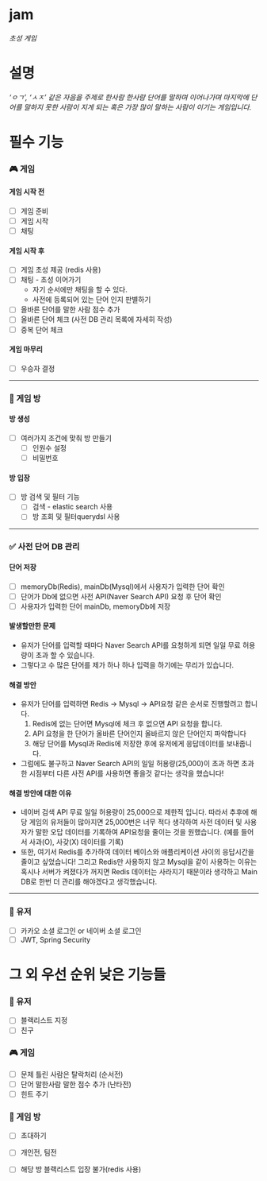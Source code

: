 # jam
###### 초성 게임

# 설명
###### ‘ㅇㄱ’, ‘ㅅㅈ’ 같은 자음을 주제로 한사람 한사람 단어를 말하며 이어나가며 마지막에 단어를 말하지 못한 사람이 지게 되는 혹은 가장 많이 말하는 사람이 이기는 게임입니다.

# 필수 기능
### 🎮 게임
#### 게임 시작 전
- [ ] 게임 준비
- [ ] 게임 시작
- [ ] 채팅
#### 게임 시작 후
- [ ] 게임 초성 제공 (redis 사용)
- [ ] 채팅 - 초성 이어가기
    - 자기 순서에만 채팅을 할 수 있다.
    - 사전에 등록되어 있는 단어 인지 판별하기
- [ ] 올바른 단어를 말한 사람 점수 추가
- [ ] 올바른 단어 체크 (사전 DB 관리 목록에 자세히 작성)
- [ ] 중복 단어 체크
#### 게임 마무리
- [ ] 우승자 결정

---

### 🚪 게임 방
#### 방 생성
- [ ] 여러가지 조건에 맞춰 방 만들기
    - [ ] 인원수 설정
    - [ ] 비밀번호

#### 방 입장
- [ ] 방 검색 및 필터 기능
    - [ ] 검색 - elastic search 사용
    - [ ] 방 조회 및 필터querydsl 사용

--- 

### ✅ 사전 단어 DB 관리
#### 단어 저장
- [ ] memoryDb(Redis), mainDb(Mysql)에서 사용자가 입력한 단어 확인
- [ ] 단어가 Db에 없으면 사전 API(Naver Search API) 요청 후 단어 확인
- [ ] 사용자가 입력한 단어 mainDb, memoryDb에 저장

#### 발생할만한 문제
- 유저가 단어를 입력할 때마다 Naver Search API를 요청하게 되면 일일 무료 허용량이 초과 할 수 있습니다.
- 그렇다고 수 많은 단어를 제가 하나 하나 입력을 하기에는 무리가 있습니다.

#### 해결 방안
- 유저가 단어를 입력하면 Redis → Mysql → API요청 같은 순서로 진행할려고 합니다.
    1. Redis에 없는 단어면 Mysql에 체크 후 없으면 API 요청을 합니다.
    2. API 요청을 한 단어가 올바른 단어인지 올바르지 않은 단어인지 파악합니다
    3. 해당 단어를 Mysql과 Redis에 저장한 후에 유저에게 응답데이터를 보내줍니다.
- 그럼에도 불구하고 Naver Search API의 일일 허용량(25,000)이 초과 하면 초과한 시점부터 다른 사전 API를 사용하면 좋을것 같다는 생각을 했습니다!

#### 해결 방안에 대한 이유
- 네이버 검색 API 무료 일일 허용량이 25,000으로 제한적 입니다. 따라서 추후에 해당 게임의 유저들이 많아지면 25,000번은 너무 적다 생각하여 사전 데이터 및 사용자가 말한 오답 데이터를 기록하여 API요청을 줄이는 것을 원했습니다. (예를 들어서 사과(O), 사갖(X) 데이터를 기록)
- 또한, 여기서 Redis를 추가하여 데이터 베이스와 애플리케이션 사이의 응답시간을 줄이고 싶었습니다! 그리고 Redis만 사용하지 않고 Mysql을 같이 사용하는 이유는 혹시나 서버가 켜졌다가 꺼지면 Redis 데이터는 사라지기 때문이라 생각하고 Main DB로 한번 더 관리를 해야겠다고 생각했습니다.

---
 
### 👥 유저
- [ ] 카카오 소셜 로그인 or 네이버 소셜 로그인
- [ ] JWT, Spring Security

# 그 외 우선 순위 낮은 기능들
### 👥 유저
- [ ] 블랙리스트 지정
- [ ] 친구

### 🎮 게임
- [ ] 문제 틀린 사람은 탈락처리 (순서전)
- [ ] 단어 말한사람 말한 점수 추가 (난타전)
- [ ] 힌트 주기

### 🚪 게임 방
- [ ] 초대하기
- [ ] 개인전, 팀전
- [ ] 해당 방 블랙리스트 입장 불가(redis 사용)

